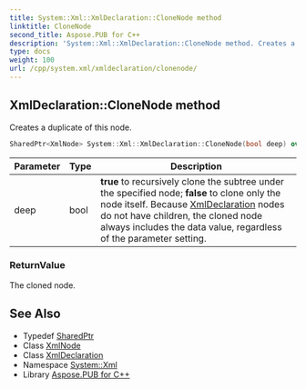 ```yaml
---
title: System::Xml::XmlDeclaration::CloneNode method
linktitle: CloneNode
second_title: Aspose.PUB for C++
description: 'System::Xml::XmlDeclaration::CloneNode method. Creates a duplicate of this node in C++.'
type: docs
weight: 100
url: /cpp/system.xml/xmldeclaration/clonenode/
---
```

## XmlDeclaration::CloneNode method


Creates a duplicate of this node.

```cpp
SharedPtr<XmlNode> System::Xml::XmlDeclaration::CloneNode(bool deep) override
```


| Parameter | Type | Description |
| --- | --- | --- |
| deep | bool | **true** to recursively clone the subtree under the specified node; **false** to clone only the node itself. Because [XmlDeclaration](../) nodes do not have children, the cloned node always includes the data value, regardless of the parameter setting. |

### ReturnValue

The cloned node.

## See Also

* Typedef [SharedPtr](../../../system/sharedptr/)
* Class [XmlNode](../../xmlnode/)
* Class [XmlDeclaration](../)
* Namespace [System::Xml](../../)
* Library [Aspose.PUB for C++](../../../)
